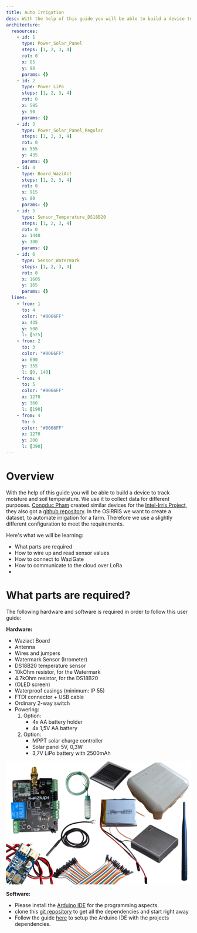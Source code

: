 ```yaml
---
title: Auto Irrigation
desc: With the help of this guide you will be able to build a device to track moisture and soil temperature.
architecture:
  resources:
    - id: 1
      type: Power_Solar_Panel
      steps: [1, 2, 3, 4]
      rot: 0
      x: 85
      y: 98
      params: {}
    - id: 2
      type: Power_LiPo
      steps: [1, 2, 3, 4]
      rot: 0
      x: 585
      y: 90
      params: {}
    - id: 3
      type: Power_Solar_Panel_Regular
      steps: [1, 2, 3, 4]
      rot: 0
      x: 555
      y: 435
      params: {}
    - id: 4
      type: Board_WaziAct
      steps: [1, 2, 3, 4]
      rot: 0
      x: 915
      y: 90
      params: {}
    - id: 5
      type: Sensor_Temperature_DS18B20
      steps: [1, 2, 3, 4]
      rot: 0
      x: 1440
      y: 300
      params: {}
    - id: 6
      type: Sensor_Watermark
      steps: [1, 2, 3, 4]
      rot: 0
      x: 1605
      y: 165
      params: {}
  lines:
    - from: 1
      to: 4
      color: "#0066FF"
      x: 435
      y: 500
      l: [525]
    - from: 2
      to: 3
      color: "#0066FF"
      x: 690
      y: 355
      l: [0, 140]
    - from: 4
      to: 5
      color: "#0066FF"
      x: 1270
      y: 360
      l: [190]
    - from: 4
      to: 6
      color: "#0066FF"
      x: 1270
      y: 200
      l: [390]
---
```


Overview
========

With the help of this guide you will be able to build a device to track moisture and soil temperature. We use it to collect data for different purposes. [Congduc Pham](https://cpham.perso.univ-pau.fr) created similar devices for the [Intel-Irris Project](https://intel-irris.eu), they also got a [github repository](https://github.com/CongducPham/PRIMA-Intel-IrriS). In the OSIRRIS we want to create a dataset, to automate irrigation for a farm. Therefore we use a slightly different configuration to meet the requirements. 

Here's what we will be learning:
- What parts are required
- How to wire up and read sensor values
- How to connect to WaziGate
- How to communicate to the cloud over LoRa
- 

What parts are required?
======================

The following hardware and software is required in order to follow this user guide:

**Hardware:**
- Waziact Board
- Antenna
- Wires and jumpers
- Watermark Sensor (Irrometer)
- DS18B20 temperature sensor 
- 10kOhm resistor, for the Watermark
- 4.7kOhm resistor, for the DS18B20
- (OLED screen)
- Waterproof casings (minimum: IP 55)
- FTDI connector + USB cable
- Ordinary 2-way switch 
- Powering:
  1) Option:
      - 4x AA battery holder 
      - 4x 1,5V AA battery 
  2) Option:
      - MPPT solar charge controller
      - Solar panel 5V, 0,3W 
      - 3,7V LiPo battery with 2500mAh


![Parts One](./media/combined.png)


**Software:**
  - Please install the [Arduino IDE](https://www.arduino.cc/en/Main/Software) for the programming aspects.
  - clone this [git repository](https://github.com/Waziup/OSIRRIS) to get all the dependencies and start right away
  - Follow the guide [here](https://waziup.io/documentation/wazidev/user-manual/#install-the-wazidev-sketchbook) to setup the Arduino IDE with the projects dependencies.

